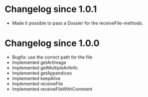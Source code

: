 # Changelog since 1.0.1

* Made it possible to pass a Dossier for the receiveFile-methods.

# Changelog since 1.0.0

* Bugfix: use the correct path for the file
* Implemented getArtImage
* Implemented getMultipleArtInfo
* Implemented getAppendices
* Implemented keepAlive
* Implemented receiveFile
* Implemented receiveFileWithComment